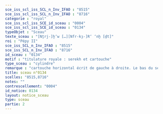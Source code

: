 ```yaml
---
sce_iss_scl_iss_SCL_n_Inv_IFAO : "8515"
sce_iss_scl_iss_SCL_n_Inv_IFAO : "8716"
categorie : "royal"
sce_iss_scl_iss_SCE_id_sceau : "0004"
sce_iss_scl_iss_SCE_id_sceau : "0134"
typeObjet : "Sceau"
texte_sceau : "[Nṯrj-]ḫ‘w […][Nfr-kȝ-]R‘ ‘nḫ [ḏt]"
roi : "Pépy II"
sce_iss_SCL_n_Inv_IFAO : "8515"
sce_iss_SCL_n_Inv_IFAO : "8716"
id_sceau : "0134"
motif : "titulature royale : serekh et cartouche"
type_sceau : "cylindre"
remarque : "cartouche horizontal écrit de gauche à droite. Le bas du serekh, très court, rejoint la bordure &quot;échelle&quot; du sceau, un motif qui apparaît sur plusieurs sceaux de Pépy II : Kaplony, MonAeg IIIB, pl. 113, 4 & 9; pl. 114, 12."
title: sceau n°0134
scelles: "8515,8716"
notes: ""
contrescellement: "0004"
id_notice: 0134
layout: notice_sceau
type: sceau
partie: 2
---
```

